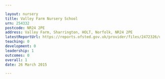 ```yaml
---

layout: nursery
title: Valley Farm Nursery School
urn: 254332
postcode: NR24 2PE
address: Valley Farm, Sharrington, HOLT, Norfolk, NR24 2PE
latestReportUrl: https://reports.ofsted.gov.uk/provider/files/2472326/urn/254332.pdf
teaching: 0
development: 0
leadership: 1
outcomes: 0
overall: 1
date: 26 March 2015

---
```

